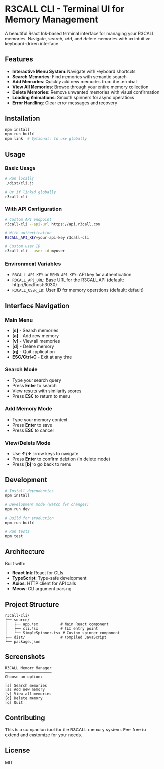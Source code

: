 # R3CALL CLI - Terminal UI for Memory Management

A beautiful React Ink-based terminal interface for managing your R3CALL memories. Navigate, search, add, and delete memories with an intuitive keyboard-driven interface.

## Features

- **Interactive Menu System**: Navigate with keyboard shortcuts
- **Search Memories**: Find memories with semantic search
- **Add Memories**: Quickly add new memories from the terminal
- **View All Memories**: Browse through your entire memory collection
- **Delete Memories**: Remove unwanted memories with visual confirmation
- **Loading Animations**: Smooth spinners for async operations
- **Error Handling**: Clear error messages and recovery

## Installation

```bash
npm install
npm run build
npm link  # Optional: to use globally
```

## Usage

### Basic Usage

```bash
# Run locally
./dist/cli.js

# Or if linked globally
r3call-cli
```

### With API Configuration

```bash
# Custom API endpoint
r3call-cli --api-url https://api.r3call.com

# With authentication
R3CALL_API_KEY=your-api-key r3call-cli

# Custom user ID
r3call-cli --user-id myuser
```

### Environment Variables

- `R3CALL_API_KEY` or `MEM0_API_KEY`: API key for authentication
- `R3CALL_API_URL`: Base URL for the R3CALL API (default: http://localhost:3030)
- `R3CALL_USER_ID`: User ID for memory operations (default: default)

## Interface Navigation

### Main Menu
- **[s]** - Search memories
- **[a]** - Add new memory
- **[v]** - View all memories
- **[d]** - Delete memory
- **[q]** - Quit application
- **ESC/Ctrl+C** - Exit at any time

### Search Mode
- Type your search query
- Press **Enter** to search
- View results with similarity scores
- Press **ESC** to return to menu

### Add Memory Mode
- Type your memory content
- Press **Enter** to save
- Press **ESC** to cancel

### View/Delete Mode
- Use **↑/↓** arrow keys to navigate
- Press **Enter** to confirm deletion (in delete mode)
- Press **[b]** to go back to menu

## Development

```bash
# Install dependencies
npm install

# Development mode (watch for changes)
npm run dev

# Build for production
npm run build

# Run tests
npm test
```

## Architecture

Built with:
- **React Ink**: React for CLIs
- **TypeScript**: Type-safe development
- **Axios**: HTTP client for API calls
- **Meow**: CLI argument parsing

## Project Structure

```
r3call-cli/
├── source/
│   ├── app.tsx          # Main React component
│   ├── cli.tsx          # CLI entry point
│   └── SimpleSpinner.tsx # Custom spinner component
├── dist/                # Compiled JavaScript
└── package.json
```

## Screenshots

```
R3CALL Memory Manager
─────────────────────
Choose an option:

[s] Search memories
[a] Add new memory
[v] View all memories
[d] Delete memory
[q] Quit
```

## Contributing

This is a companion tool for the R3CALL memory system. Feel free to extend and customize for your needs.

## License

MIT